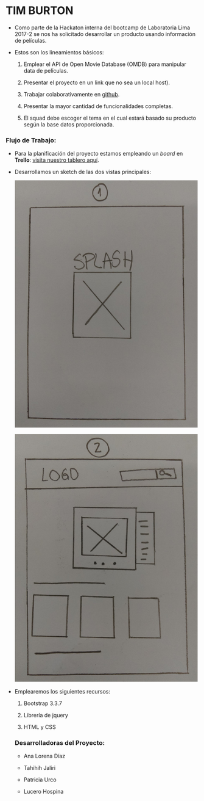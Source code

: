 # TIM BURTON 

* Como parte de la Hackaton interna del bootcamp de Laboratoria Lima 2017-2 se nos ha solicitado desarrollar un producto usando información de películas.

* Estos son los lineamientos básicos:

  1. Emplear el API de Open Movie Database (OMDB) para manipular data de películas.

  2. Presentar el proyecto en un link que no sea un local host).

  3. Trabajar colaborativamente en [github](https://github.com/AnaLorenaDiaz/timburton-lovers).

  4. Presentar la mayor cantidad de funcionalidades completas.

  5. El squad debe escoger el tema en el cual estará basado su producto según la base datos proporcionada.

### **Flujo de Trabajo:**

* Para la planificación del proyecto estamos empleando un _board_ en **Trello**: [visita nuestro tablero aquí](https://trello.com/b/LPK3sIs0/flujo-de-trabajo-del-proyecto).

* Desarrollamos un sketch de las dos vistas principales:

  ![Con titulo](assets/docs/splash-view.jpg "Vista Splash")

  ![Con titulo](assets/docs/home-view.jpg "Vista Home")

* Emplearemos los siguientes recursos:

    1. Bootstrap 3.3.7

    2. Librería de jquery

    3. HTML y CSS

  ### **Desarrolladoras del Proyecto:**

  * Ana Lorena Díaz

  * Tahihih Jaliri

  * Patricia Urco

  * Lucero Hospina





